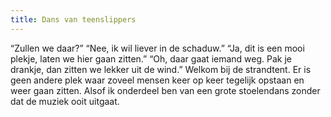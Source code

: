 ```yaml
---
title: Dans van teenslippers
---
```

“Zullen we daar?” “Nee, ik wil liever in de schaduw.” “Ja, dit is een mooi plekje, laten we hier gaan zitten.” “Oh, daar gaat iemand weg. Pak je drankje, dan zitten we lekker uit de wind.” Welkom bij de strandtent. Er is geen andere plek waar zoveel mensen keer op keer tegelijk opstaan en weer gaan zitten. Alsof ik onderdeel ben van een grote stoelendans zonder dat de muziek ooit uitgaat.
